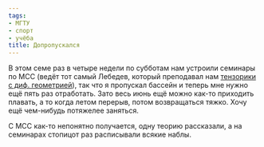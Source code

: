 ```yaml
---
tags:
- МГТУ
- спорт
- учёба
title: Допропускался
---
```


В этом семе раз в четыре недели по субботам нам устроили семинары по МСС
(ведёт тот самый Лебедев, который преподавал нам [тензорики с диф.
геометрией][]), так что я пропускал бассейн и теперь мне нужно ещё пять
раз отработать. Зато весь июнь ещё можно как-то приходить плавать, а то
когда летом перерыв, потом возвращаться тяжко. Хочу ещё чем-нибудь
потяжелее заняться.

С МСС как-то непонятно получается, одну теорию рассказали, а на
семинарах стопицот раз расписывали всякие наблы.

  [тензорики с диф. геометрией]: http://dzhus.org/blog/entry/404/
